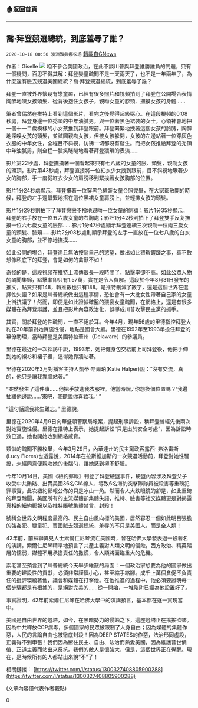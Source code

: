 ###  [:house:返回首頁](https://github.com/ourhimalayas/txt)
---

## 喬·拜登競選總統，到底羞辱了誰？
`2020-10-18 00:50 澳洲雅典娜农场` [轉載自GNews](https://gnews.org/zh-hant/431255/)

作者：Giselle
![]()![](https://s3.amazonaws.com/gnews-media-offload/wp-content/uploads/2020/10/17233912/Picture4-5.png)
咱不參合美國政治，在此不談川普與拜登誰勝誰負的問題，只有一個疑問，百思不得其解：拜登孌童醜聞不是一天兩天了，也不是一年兩年了，為什麼還有臉去競選美國總統？喬·拜登競選總統，到底羞辱了誰？

拜登一直被外界懷疑有戀童癖，已經有很多照片和視頻拍到了拜登在公開場合表情陶醉地嗅女孩頭髮、從背後抱住女孩子，親吻女童的脖頸、撫摸女孩的身體……

筆者曾偶然在推特上看到這個影片，看完之後覺得超級噁心。在這段視頻的0:08秒處，拜登身邊一位禿頂的中年油膩男，與一位著黑色裙裝的女士，心領神會地把一個十一二歲模樣的小女孩推到拜登跟前。拜登緊緊地拽著這個女孩的胳膊，陶醉地深嗅女孩的頭髮，並試圖親吻女孩，但被女孩躲開，女孩的左邊站著一位穿灰色衣服的中年女性，全程目不斜視，彷彿一切都沒有發生。而把女孩推給拜登的禿頂中年油膩男，則全程一臉笑瞇瞇地看著拜登猥瑣的表演……

影片第22秒處，拜登撫摸著一個看起來只有七八歲的女童的臉、頭髮，親吻女孩的頭頂。影片第43秒處，拜登直接將一位紅衣少女拽到跟前，目不斜視地瞅著少女的胸部，手一度從紅衣少女的肩膀移到緊挨著女孩胸部的位置。

影片1分24秒處顯示，拜登摟著一位穿黑色裙裝女童合照完畢，在大家都散開的時候，拜登的左手還緊緊地搭在這位黑裙女童肩膀上，並輕拂女孩的頭髮。

影片1分29秒則拍下了拜登戀戀不捨地親吻一位女童的側額；影片1分35秒顯示，拜登的右手放在一位五六歲女童的右胸處；影評1分42秒則拍下了拜登雙手反复撫摸一位六七歲女童的臉部……影片1分47秒處顯示拜登連續三次親吻一位兩三歲女童的頭髮、臉頰……影片2分08秒處則顯示拜登的左手一直放在一位七八歲的白衣女童的胸部，並不停地撫摸……

如此公開的場合，拜登尚且無法按耐自己的慾望，做出如此猥瑣齷蹉之事，真不敢想像私底下的拜登，會是如何的禽獸不如！

奇怪的是，這段視頻在推特上流傳很長一段時間了，點擊率卻不高。如此公眾人物的醜聞集錦，點擊率卻只有1.57萬，實在是令人費解。這段於今年8月31日發布的推文，點贊只有148，轉推數也只有188。是推特刪減了數字，還是這個世界在選擇性失語？如果是川普總統做出這種事情，恐怕會有一大批女性帶著自己家的女童上街抗議了！然而，即便是如此證據確鑿的猥褻女童醜聞，在網絡上，還是有很多媒體在為拜登辯護，並且把影片內容政治化，誤導成川普攻擊民主黨的抓手。

其實，關於拜登的性醜聞，一直不絕於耳。今年4月，現年56歲的里德指控拜登大約在30年前對她實施性侵，地點是國會大廳。里德在1992年至1993年擔任拜登的幕僚助理，當時拜登是美國特拉華州（Delaware）的參議員。

里德在最近的一次採訪中說，1993年，她把健身包交給前上司拜登後，他把手伸到她的襯衫和裙子裡，逼得她靠牆站著。

里德在2020年3月對播客主持人凱蒂·哈爾珀(Katie Halper)說：“沒有交流，真的，他只是讓我靠牆站著。”

“突然發生了這件事……他把手放進我衣服裡。他當時說，’你想換個位置嗎？’我邊抽離他邊說……’來吧，我聽說你喜歡我。’ ”

“這句話讓我終生難忘。” 里德說。

里德在2020年4月9日向華盛頓警察局報案，提起刑事訴訟，稱拜登曾經先後兩次對她實施性侵。里德在推特上表示，她提起訴訟“只是出於安全考慮”，因為訴訟時效已過，她也開始收到網絡威脅。

類似的醜聞不勝枚舉，今年3月29日，內華達州的民主黨政客露西· 弗洛雷斯(Lucy Flores)也透露說，2014年在拉斯維加斯的一次競選活動前，拜登對她性騷擾，未經同意便親吻她的後腦勺，讓她感到極不舒服。

今年10月14日，美國《紐約郵報》刊登了拜登硬盤事件，硬盤內容涉及拜登父子收受中共賄賂、出賣美國36名CIA線人、導致6名海豹突擊隊隊員被殺害等重磅犯罪事實，此次紐約郵報公佈的只是冰山一角。然而令人大跌眼鏡的卻是，如此重磅的拜登醜聞，美國所有的主流媒體卻集體失語，推特、臉書等社交媒體更是對揭露真相的紐約郵報以及推特賬號集體禁言、封殺！

號稱全世界文明程度最高的、民主自由風向標的美國，居然容忍一個如此明目張膽的強姦犯、孌童犯、賣國賊去競選總統，羞辱的不只是美國人，而是全人類！

42年前，前蘇聯異見人士索爾仁尼琴流亡美國時，曾在哈佛大學發表過一段著名的演講。索爾仁尼琴精準地預言了共產主義對人類文明的侵蝕，西方政治、精英階層的懦弱，媒體不用承擔責任的撒謊，令人類將面臨重大的危機。

索老甚至預言到了川普總統今天舉步維艱的局面：一個政治家想要為他的國家做出重要的建設性的貢獻，必須非常謹慎小心，甚至縮手縮腳。成千上萬個倉促不負責任的批評環繞著他，議會和媒體在打擊他。在他推進的過程中，他必須要證明每一個步驟都是有根據的，是絕對完美的……從一開始，一堆陷阱已經為他設置好了。

事實證明，42年前索爾仁尼琴在哈佛大學中的演講預言，基本都在逐一實現當中。

美國是自由世界的燈塔，如今，在黑暗勢力的侵蝕之下，這座燈塔正在搖搖欲墜。因為中共釋放CCP病毒，多個國家的民眾被限制了人身自由；因為媒體的集體作惡，人民的言論自由也被徹底封殺！因為DEEP STATES的作惡，法治形同虛設，正義得不到申張！我們因為嚮往民主、自由、法治而熱愛美國，因為維護普世價值、正道主義而站出來反抗。我們的敵人是很強大，但是，這個世界正在覺醒。現在，是時候所有的人都站出來說“不”了！

相關鏈接： [https://twitter.com/i/status/1300327408805900288](https://twitter.com/i/status/1300327408805900288)

(文章內容僅代表作者觀點)

0
